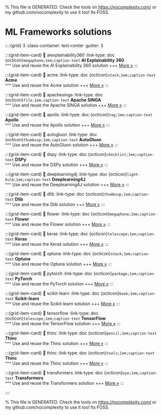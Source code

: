 
% This file is GENERATED. Check the tools on https://nocomplexity.com/ or my github.com/nocomplexity to use it too! Its FOSS. 

# ML Frameworks solutions 
::::{grid} 3
:class-container: text-center
:gutter: 3 

:::{grid-item-card}
:link: aiexplainability360
:link-type: doc
{octicon}`megaphone;1em;caption-text` **AI Explainability 360**        
^^^
Use and reuse the AI Explainability 360 solution
+++
[More »](aiexplainability360)
:::

:::{grid-item-card}
:link: acme
:link-type: doc
{octicon}`stack;1em;caption-text` **Acme**        
^^^
Use and reuse the Acme solution
+++
[More »](acme)
:::

:::{grid-item-card}
:link: apachesinga
:link-type: doc
{octicon}`file;1em;caption-text` **Apache SINGA**        
^^^
Use and reuse the Apache SINGA solution
+++
[More »](apachesinga)
:::

:::{grid-item-card}
:link: apollo
:link-type: doc
{octicon}`tag;1em;caption-text` **Apollo**        
^^^
Use and reuse the Apollo solution
+++
[More »](apollo)
:::

:::{grid-item-card}
:link: autogluon
:link-type: doc
{octicon}`thumbsup;1em;caption-text` **AutoGluon**        
^^^
Use and reuse the AutoGluon solution
+++
[More »](autogluon)
:::

:::{grid-item-card}
:link: dspy
:link-type: doc
{octicon}`checklist;1em;caption-text` **DSPy**        
^^^
Use and reuse the DSPy solution
+++
[More »](dspy)
:::

:::{grid-item-card}
:link: deeplearning4j
:link-type: doc
{octicon}`light-bulb;1em;caption-text` **Deeplearning4J**        
^^^
Use and reuse the Deeplearning4J solution
+++
[More »](deeplearning4j)
:::

:::{grid-item-card}
:link: dlib
:link-type: doc
{octicon}`thumbsup;1em;caption-text` **Dlib**        
^^^
Use and reuse the Dlib solution
+++
[More »](dlib)
:::

:::{grid-item-card}
:link: flower
:link-type: doc
{octicon}`megaphone;1em;caption-text` **Flower**        
^^^
Use and reuse the Flower solution
+++
[More »](flower)
:::

:::{grid-item-card}
:link: keras
:link-type: doc
{octicon}`telescope;1em;caption-text` **Keras**        
^^^
Use and reuse the Keras solution
+++
[More »](keras)
:::

:::{grid-item-card}
:link: optuna
:link-type: doc
{octicon}`stack;1em;caption-text` **Optuna**        
^^^
Use and reuse the Optuna solution
+++
[More »](optuna)
:::

:::{grid-item-card}
:link: pytorch
:link-type: doc
{octicon}`package;1em;caption-text` **PyTorch**        
^^^
Use and reuse the PyTorch solution
+++
[More »](pytorch)
:::

:::{grid-item-card}
:link: scikit-learn
:link-type: doc
{octicon}`book;1em;caption-text` **Scikit-learn**        
^^^
Use and reuse the Scikit-learn solution
+++
[More »](scikit-learn)
:::

:::{grid-item-card}
:link: tensorflow
:link-type: doc
{octicon}`telescope;1em;caption-text` **TensorFlow**        
^^^
Use and reuse the TensorFlow solution
+++
[More »](tensorflow)
:::

:::{grid-item-card}
:link: thinc
:link-type: doc
{octicon}`pencil;1em;caption-text` **Thinc**        
^^^
Use and reuse the Thinc solution
+++
[More »](thinc)
:::

:::{grid-item-card}
:link: thinc
:link-type: doc
{octicon}`tools;1em;caption-text` **Thinc**        
^^^
Use and reuse the Thinc solution
+++
[More »](thinc)
:::

:::{grid-item-card}
:link: transformers
:link-type: doc
{octicon}`eye;1em;caption-text` **Transformers**        
^^^
Use and reuse the Transformers solution
+++
[More »](transformers)
:::

::::


% This file is GENERATED. Check the tools on https://nocomplexity.com/ or my github.com/nocomplexity to use it too! Its FOSS. 

